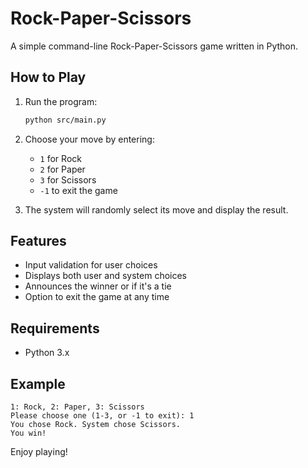 # Rock-Paper-Scissors

A simple command-line Rock-Paper-Scissors game written in Python.

## How to Play

1. Run the program:
    ```sh
    python src/main.py
    ```
2. Choose your move by entering:
    - `1` for Rock
    - `2` for Paper
    - `3` for Scissors
    - `-1` to exit the game

3. The system will randomly select its move and display the result.

## Features

- Input validation for user choices
- Displays both user and system choices
- Announces the winner or if it's a tie
- Option to exit the game at any time

## Requirements

- Python 3.x

## Example

```
1: Rock, 2: Paper, 3: Scissors
Please choose one (1-3, or -1 to exit): 1
You chose Rock. System chose Scissors.
You win!
```

Enjoy playing!